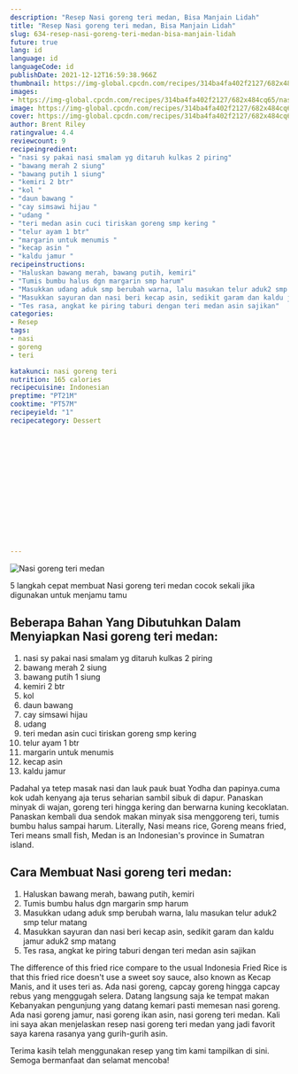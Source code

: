 ```yaml
---
description: "Resep Nasi goreng teri medan, Bisa Manjain Lidah"
title: "Resep Nasi goreng teri medan, Bisa Manjain Lidah"
slug: 634-resep-nasi-goreng-teri-medan-bisa-manjain-lidah
future: true
lang: id
language: id
languageCode: id
publishDate: 2021-12-12T16:59:38.966Z 
thumbnail: https://img-global.cpcdn.com/recipes/314ba4fa402f2127/682x484cq65/nasi-goreng-teri-medan-foto-resep-utama.png
images:
- https://img-global.cpcdn.com/recipes/314ba4fa402f2127/682x484cq65/nasi-goreng-teri-medan-foto-resep-utama.png
image: https://img-global.cpcdn.com/recipes/314ba4fa402f2127/682x484cq65/nasi-goreng-teri-medan-foto-resep-utama.png
cover: https://img-global.cpcdn.com/recipes/314ba4fa402f2127/682x484cq65/nasi-goreng-teri-medan-foto-resep-utama.png
author: Brent Riley
ratingvalue: 4.4
reviewcount: 9
recipeingredient:
- "nasi sy pakai nasi smalam yg ditaruh kulkas 2 piring"
- "bawang merah 2 siung"
- "bawang putih 1 siung"
- "kemiri 2 btr"
- "kol "
- "daun bawang "
- "cay simsawi hijau "
- "udang "
- "teri medan asin cuci tiriskan goreng smp kering "
- "telur ayam 1 btr"
- "margarin untuk menumis "
- "kecap asin "
- "kaldu jamur "
recipeinstructions:
- "Haluskan bawang merah, bawang putih, kemiri"
- "Tumis bumbu halus dgn margarin smp harum"
- "Masukkan udang aduk smp berubah warna, lalu masukan telur aduk2 smp telur matang"
- "Masukkan sayuran dan nasi beri kecap asin, sedikit garam dan kaldu jamur aduk2 smp matang"
- "Tes rasa, angkat ke piring taburi dengan teri medan asin sajikan"
categories:
- Resep
tags:
- nasi
- goreng
- teri

katakunci: nasi goreng teri 
nutrition: 165 calories
recipecuisine: Indonesian
preptime: "PT21M"
cooktime: "PT57M"
recipeyield: "1"
recipecategory: Dessert


     
    
    
    
    
    
    
    
    
    
    
      
    
---
```



![Nasi goreng teri medan](https://img-global.cpcdn.com/recipes/314ba4fa402f2127/682x484cq65/nasi-goreng-teri-medan-foto-resep-utama.png)

5 langkah cepat membuat  Nasi goreng teri medan cocok sekali jika digunakan untuk menjamu tamu

<!--inarticleads1-->

## Beberapa Bahan Yang Dibutuhkan Dalam Menyiapkan Nasi goreng teri medan:

1. nasi sy pakai nasi smalam yg ditaruh kulkas 2 piring
1. bawang merah 2 siung
1. bawang putih 1 siung
1. kemiri 2 btr
1. kol 
1. daun bawang 
1. cay simsawi hijau 
1. udang 
1. teri medan asin cuci tiriskan goreng smp kering 
1. telur ayam 1 btr
1. margarin untuk menumis 
1. kecap asin 
1. kaldu jamur 

Padahal ya tetep masak nasi dan lauk pauk buat Yodha dan papinya.cuma kok udah kenyang aja terus seharian sambil sibuk di dapur. Panaskan minyak di wajan, goreng teri hingga kering dan berwarna kuning kecoklatan. Panaskan kembali dua sendok makan minyak sisa menggoreng teri, tumis bumbu halus sampai harum. Literally, Nasi means rice, Goreng means fried, Teri means small fish, Medan is an Indonesian&#39;s province in Sumatran island. 

<!--inarticleads2-->

## Cara Membuat Nasi goreng teri medan:

1. Haluskan bawang merah, bawang putih, kemiri
1. Tumis bumbu halus dgn margarin smp harum
1. Masukkan udang aduk smp berubah warna, lalu masukan telur aduk2 smp telur matang
1. Masukkan sayuran dan nasi beri kecap asin, sedikit garam dan kaldu jamur aduk2 smp matang
1. Tes rasa, angkat ke piring taburi dengan teri medan asin sajikan


The difference of this fried rice compare to the usual Indonesia Fried Rice is that this fried rice doesn&#39;t use a sweet soy sauce, also known as Kecap Manis, and it uses teri as. Ada nasi goreng, capcay goreng hingga capcay rebus yang menggugah selera. Datang langsung saja ke tempat makan Kebanyakan pengunjung yang datang kemari pasti memesan nasi goreng. Ada nasi goreng jamur, nasi goreng ikan asin, nasi goreng teri medan. Kali ini saya akan menjelaskan resep nasi goreng teri medan yang jadi favorit saya karena rasanya yang gurih-gurih asin. 

Terima kasih telah menggunakan resep yang tim kami tampilkan di sini. Semoga bermanfaat dan selamat mencoba!
